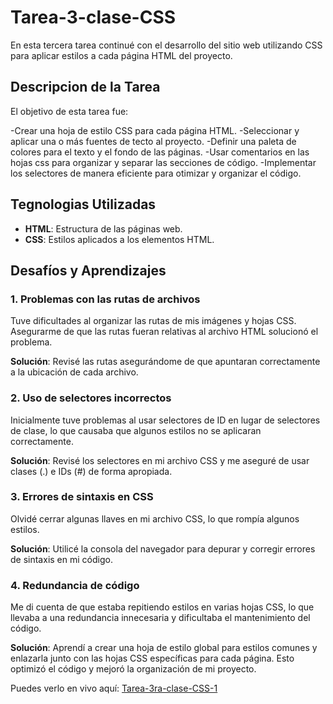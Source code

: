 # Tarea-3-clase-CSS
En esta tercera tarea continué con el desarrollo del sitio web utilizando CSS para aplicar estilos a cada página HTML del proyecto.

## Descripcion de la Tarea
El objetivo de esta tarea fue:

-Crear una hoja de estilo CSS para cada página HTML.
-Seleccionar y aplicar una o más fuentes de tecto al proyecto.
-Definir una paleta de colores para el texto y el fondo de las páginas.
-Usar comentarios en las hojas css para organizar y separar las secciones de código.
-Implementar los selectores de manera eficiente para otimizar y organizar el código.

## Tegnologias Utilizadas
- **HTML**: Estructura de las páginas web.
- **CSS**: Estilos aplicados a los elementos HTML.
  
## Desafíos y Aprendizajes
### 1. Problemas con las rutas de archivos
Tuve dificultades al organizar las rutas de mis imágenes y hojas CSS. Asegurarme de que las rutas fueran relativas al archivo HTML solucionó el problema.

**Solución**: Revisé las rutas asegurándome de que apuntaran correctamente a la ubicación de cada archivo.

### 2. Uso de selectores incorrectos
Inicialmente tuve problemas al usar selectores de ID en lugar de selectores de clase, lo que causaba que algunos estilos no se aplicaran correctamente.

**Solución**: Revisé los selectores en mi archivo CSS y me aseguré de usar clases (.) e IDs (#) de forma apropiada.

### 3. Errores de sintaxis en CSS
Olvidé cerrar algunas llaves en mi archivo CSS, lo que rompía algunos estilos.

**Solución**: Utilicé la consola del navegador para depurar y corregir errores de sintaxis en mi código.

### 4. Redundancia de código
Me di cuenta de que estaba repitiendo estilos en varias hojas CSS, lo que llevaba a una redundancia innecesaria y dificultaba el mantenimiento del código.

**Solución**: Aprendí a crear una hoja de estilo global para estilos comunes y enlazarla junto con las hojas CSS específicas para cada página. Esto optimizó el código y mejoró la organización de mi proyecto.

Puedes verlo en vivo aquí: [Tarea-3ra-clase-CSS-1](https://tarea-3-clase-css-1.vercel.app/)


